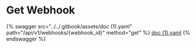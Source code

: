 # Get Webhook

{% swagger src="../../.gitbook/assets/doc (1).yaml" path="/api/v1/webhooks/{webhook_id}" method="get" %}
[doc (1).yaml](<../../.gitbook/assets/doc (1).yaml>)
{% endswagger %}
